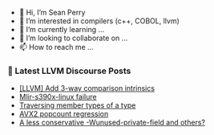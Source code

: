 - 👋 Hi, I’m Sean Perry
- 👀 I’m interested in compilers (c++, COBOL, llvm)
- 🌱 I’m currently learning ...
- 💞️ I’m looking to collaborate on ...
- 📫 How to reach me ...

<!---
s66perry/s66perry is a ✨ special ✨ repository because its `README.md` (this file) appears on your GitHub profile.
You can click the Preview link to take a look at your changes.
--->
### 📕 Latest LLVM Discourse Posts

<!-- DISCOURSE-LLVM:START -->
- [[LLVM] Add 3-way comparison intrinsics](https://discourse.llvm.org/t/llvm-add-3-way-comparison-intrinsics/76807#post_5)
- [Mlir-s390x-linux failure](https://discourse.llvm.org/t/mlir-s390x-linux-failure/76695?page=2#post_26)
- [Traversing member types of a type](https://discourse.llvm.org/t/traversing-member-types-of-a-type/72452#post_12)
- [AVX2 popcount regression](https://discourse.llvm.org/t/avx2-popcount-regression/76926#post_1)
- [A less conservative -Wunused-private-field and others?](https://discourse.llvm.org/t/a-less-conservative-wunused-private-field-and-others/76920#post_2)
<!-- DISCOURSE-LLVM:END -->

